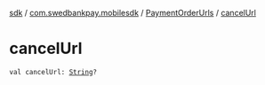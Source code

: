 [sdk](../../index.md) / [com.swedbankpay.mobilesdk](../index.md) / [PaymentOrderUrls](index.md) / [cancelUrl](./cancel-url.md)

# cancelUrl

`val cancelUrl: `[`String`](https://kotlinlang.org/api/latest/jvm/stdlib/kotlin/-string/index.html)`?`